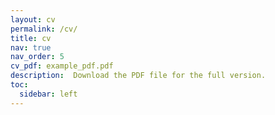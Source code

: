```yaml
---
layout: cv
permalink: /cv/
title: cv
nav: true
nav_order: 5
cv_pdf: example_pdf.pdf
description:  Download the PDF file for the full version. 
toc:
  sidebar: left
---
```

